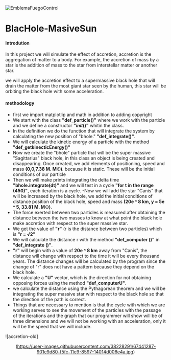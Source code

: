 ![EmblemaFuegoControl](https://user-images.githubusercontent.com/38228291/67335050-6ba2c280-f523-11e9-93c5-928435fdd118.png)
# BlacHole-MasiveSun 
#### Introdution
In this project we will simulate the effect of accretion, accretion is the aggregation of matter to a body. For example, the accretion of mass by a star is the addition of mass to the star from interstellar matter or another star.


we will apply the accretion effect to a supermassive black hole that will drain the matter from the most giant star seen by the human, this star will be orbiting the black hole with some acceleration.

#### methodology

- first we import matplotlip and math in addition to adding copyright
- We start with the class **"def_particle()"** where we work with the particle and we define a constructor **"_init_()"** whitin the class.
- In the definition we do the function that will integrate the system by calculating the new position of "bhole." **"def_integrate()"**.
- We will calculate the kinetic energy of a particle with the method **"def_getkinecticEnergy()"**
- Now we create the "bhole" particle that will be the super massive "Sagittarius" black hole, in this class an object is being created and disappearing. Once created, we add elements of positioning, speed and mass **(0,0,7.38 M. M☉)**. because it is static. These will be the initial conditions of our particle
- Then we will make prints integrating the delta time **"bhole.integrate(dt)"** and we will test in a cycle **"for t in the range (450)"**, each iteration is a cycle.
-Now we will add the star "Canis" that will be increased by the black hole, we add the initial conditions of distance position of the black hole, speed and mass **(20e ^ 8 km, y = 5e ^ 5, 33.81 M. M☉)**.
- The force exerted between two particles is measured after obtaining the distance between the two masses to know at what point the black hole make accretion with respect to the super massive star.
- We get the value of **"r"** (r is the distance between two particles) which is **"r = √2"**
- We will calculate the distance r with the method **"def_computer ()"** in **"def_integrate ()"**.
- **"r"** will begin with a value of **20e ^ 8 km** away from "Canis", the distance will change with respect to the time it will be every thousand years. The distance changes will be calculated by the program since the change of "r" does not have a pattern because they depend on the black hole.
- We calculate a **"U"** vector, which is the direction for not obtaining opposing forces using the method **"def_computerU"**.
- we calculate the distance using the Pythagorean theorem
and we will be integrating the super massive star with respect to the black hole so that the direction of the path is correct.
- Things that are necessary to mention is that the cycle with which we are working serves to see the movement of the particles with the passage of the iterations and the graph that our programmer will show will be of three dimensions and we will not be working with an acceleration, only it will be the speed that we will include.

![accretion-old]<center>(https://user-images.githubusercontent.com/38228291/67441287-901e9d80-f5fc-11e9-8597-14014d006e4a.jpg)

